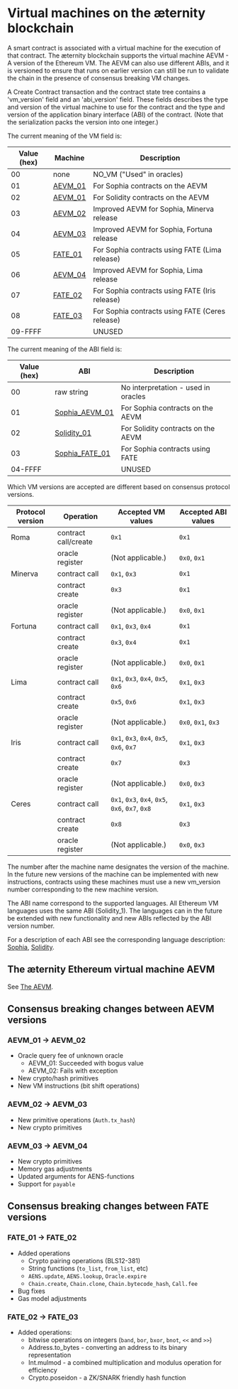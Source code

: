 # Virtual machines on the æternity blockchain

A smart contract is associated with a virtual machine for the execution of that
contract. The æternity blockchain supports the virtual machine AEVM - A version
of the Ethereum VM. The AEVM can also use different ABIs, and it is versioned to
ensure that runs on earlier version can still be run to validate the chain in
the presence of consensus breaking VM changes.

A Create Contract transaction and the contract state tree contains a
'vm_version' field and an 'abi_version' field. These fields describes the type
and version of the virtual machine to use for the contract and the type and
version of the application binary interface (ABI) of the contract. (Note that
the serialization packs the version into one integer.)

The current meaning of the VM field is:

| Value (hex) | Machine            | Description                                     |
|-------------|--------------------|-------------------------------------------------|
|          00 | none               | NO_VM ("Used" in oracles)                       |
|          01 | [AEVM_01](aevm.md) | For Sophia contracts on the AEVM                |
|          02 | [AEVM_01](aevm.md) | For Solidity contracts on the AEVM              |
|          03 | [AEVM_02](aevm.md) | Improved AEVM for Sophia, Minerva release       |
|          04 | [AEVM_03](aevm.md) | Improved AEVM for Sophia, Fortuna release       |
|          05 | [FATE_01](fate.md) | For Sophia contracts using FATE (Lima release)  |
|          06 | [AEVM_04](aevm.md) | Improved AEVM for Sophia, Lima release          |
|          07 | [FATE_02](fate.md) | For Sophia contracts using FATE (Iris release)  |
|          08 | [FATE_03](fate.md) | For Sophia contracts using FATE (Ceres release) |
|     09-FFFF |                    | UNUSED                                          |

The current meaning of the ABI field is:

| Value (hex) | ABI                                            | Description                         |
|-------------|------------------------------------------------|-------------------------------------|
|          00 | raw string                                     | No interpretation - used in oracles |
|          01 | [Sophia_AEVM_01](aevm.md#the-sophia_aevm_01-abi) | For Sophia contracts on the AEVM    |
|          02 | [Solidity_01](solidity.md#the-solidity_01-abi) | For Solidity contracts on the AEVM  |
|          03 | [Sophia_FATE_01](fate.md)                      | For Sophia contracts using FATE     |
|     04-FFFF |                                                | UNUSED                              |

Which VM versions are accepted are different based on consensus protocol versions.

| Protocol version | Operation            | Accepted VM values                              | Accepted ABI values |
|------------------|----------------------|-------------------------------------------------|---------------------|
| Roma             | contract call/create | `0x1`                                           | `0x1`               |
|                  | oracle register      | (Not applicable.)                               | `0x0`, `0x1`        |
| Minerva          | contract call        | `0x1`, `0x3`                                    | `0x1`               |
|                  | contract create      | `0x3`                                           | `0x1`               |
|                  | oracle register      | (Not applicable.)                               | `0x0`, `0x1`        |
| Fortuna          | contract call        | `0x1`, `0x3`, `0x4`                             | `0x1`               |
|                  | contract create      | `0x3`, `0x4`                                    | `0x1`               |
|                  | oracle register      | (Not applicable.)                               | `0x0`, `0x1`        |
| Lima             | contract call        | `0x1`, `0x3`, `0x4`, `0x5`, `0x6`               | `0x1`, `0x3`        |
|                  | contract create      | `0x5`, `0x6`                                    | `0x1`, `0x3`        |
|                  | oracle register      | (Not applicable.)                               | `0x0`, `0x1`, `0x3` |
| Iris             | contract call        | `0x1`, `0x3`, `0x4`, `0x5`, `0x6`, `0x7`        | `0x1`, `0x3`        |
|                  | contract create      | `0x7`                                           | `0x3`               |
|                  | oracle register      | (Not applicable.)                               | `0x0`, `0x3`        |
| Ceres            | contract call        | `0x1`, `0x3`, `0x4`, `0x5`, `0x6`, `0x7`, `0x8` | `0x1`, `0x3`        |
|                  | contract create      | `0x8`                                           | `0x3`               |
|                  | oracle register      | (Not applicable.)                               | `0x0`, `0x3`        |

The number after the machine name designates the version of the machine.
In the future new versions of the machine can be implemented with new instructions,
contracts using these machines must use a new vm_version number corresponding
to the new machine version.

The ABI name correspond to the supported languages. All Ethereum VM languages
uses the same ABI (Solidity_1). The languages can in the future be extended
with new functionality and new ABIs reflected by the ABI version number.

For a description of each ABI see the corresponding language description:
[Sophia](https://github.com/aeternity/aesophia),
[Solidity](solidity.md).

## The æternity Ethereum virtual machine AEVM
See [The AEVM](./aevm.md).

## Consensus breaking changes between AEVM versions
### AEVM_01 -> AEVM_02
* Oracle query fee of unknown oracle
  * AEVM_01: Succeeded with bogus value
  * AEVM_02: Fails with exception
* New crypto/hash primitives
* New VM instructions (bit shift operations)

### AEVM_02 -> AEVM_03
* New primitive operations (`Auth.tx_hash`)
* New crypto primitives

### AEVM_03 -> AEVM_04
* New crypto primitives
* Memory gas adjustments
* Updated arguments for AENS-functions
* Support for `payable`

## Consensus breaking changes between FATE versions
### FATE_01 -> FATE_02
* Added operations
  * Crypto pairing operations (BLS12-381)
  * String functions (`to_list`, `from_list`, etc)
  * `AENS.update`, `AENS.lookup`, `Oracle.expire`
  * `Chain.create`, `Chain.clone`, `Chain.bytecode_hash`, `Call.fee`
* Bug fixes
* Gas model adjustments
### FATE_02 -> FATE_03
* Added operations:
  * bitwise operations on integers (`band`, `bor`, `bxor`, `bnot`, `<<` and `>>`)
  * Address.to_bytes - converting an address to its binary representation
  * Int.mulmod - a combined multiplication and modulus operation for efficiency
  * Crypto.poseidon - a ZK/SNARK friendly hash function
